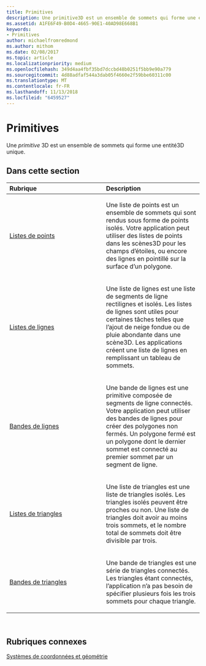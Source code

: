 ```yaml
---
title: Primitives
description: Une primitive3D est un ensemble de sommets qui forme une entité3D unique.
ms.assetid: A1FE6F49-B0D4-4665-90E1-40AD98E668B1
keywords:
- Primitives
author: michaelfromredmond
ms.author: mithom
ms.date: 02/08/2017
ms.topic: article
ms.localizationpriority: medium
ms.openlocfilehash: 349d4aa4fbf35bd7dccbd48b0251f5bb9e90a779
ms.sourcegitcommit: 4d88adfaf544a3dab05f4660e2f59bbe60311c00
ms.translationtype: MT
ms.contentlocale: fr-FR
ms.lasthandoff: 11/13/2018
ms.locfileid: "6459527"
---
```

# <a name="primitives"></a>Primitives


Une *primitive* 3D est un ensemble de sommets qui forme une entité3D unique.

## <a name="span-idin-this-sectionspanin-this-section"></a><span id="in-this-section"></span>Dans cette section


<table>
<colgroup>
<col width="50%" />
<col width="50%" />
</colgroup>
<thead>
<tr class="header">
<th align="left">Rubrique</th>
<th align="left">Description</th>
</tr>
</thead>
<tbody>
<tr class="odd">
<td align="left"><p><a href="point-lists.md">Listes de points</a></p></td>
<td align="left"><p>Une liste de points est un ensemble de sommets qui sont rendus sous forme de points isolés. Votre application peut utiliser des listes de points dans les scènes3D pour les champs d’étoiles, ou encore des lignes en pointillé sur la surface d’un polygone.</p></td>
</tr>
<tr class="even">
<td align="left"><p><a href="line-lists.md">Listes de lignes</a></p></td>
<td align="left"><p>Une liste de lignes est une liste de segments de ligne rectilignes et isolés. Les listes de lignes sont utiles pour certaines tâches telles que l’ajout de neige fondue ou de pluie abondante dans une scène3D. Les applications créent une liste de lignes en remplissant un tableau de sommets.</p></td>
</tr>
<tr class="odd">
<td align="left"><p><a href="line-strips.md">Bandes de lignes</a></p></td>
<td align="left"><p>Une bande de lignes est une primitive composée de segments de ligne connectés. Votre application peut utiliser des bandes de lignes pour créer des polygones non fermés. Un polygone fermé est un polygone dont le dernier sommet est connecté au premier sommet par un segment de ligne.</p></td>
</tr>
<tr class="even">
<td align="left"><p><a href="triangle-lists.md">Listes de triangles</a></p></td>
<td align="left"><p>Une liste de triangles est une liste de triangles isolés. Les triangles isolés peuvent être proches ou non. Une liste de triangles doit avoir au moins trois sommets, et le nombre total de sommets doit être divisible par trois.</p></td>
</tr>
<tr class="odd">
<td align="left"><p><a href="triangle-strips.md">Bandes de triangles</a></p></td>
<td align="left"><p>Une bande de triangles est une série de triangles connectés. Les triangles étant connectés, l’application n’a pas besoin de spécifier plusieurs fois les trois sommets pour chaque triangle.</p></td>
</tr>
</tbody>
</table>

 

## <a name="span-idrelated-topicsspanrelated-topics"></a><span id="related-topics"></span>Rubriques connexes


[Systèmes de coordonnées et géométrie](coordinate-systems-and-geometry.md)

 

 




